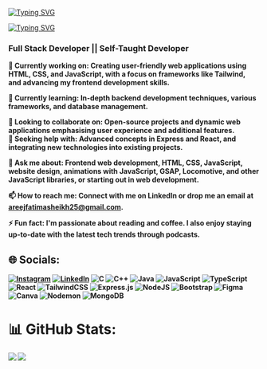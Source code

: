 <a href="https://git.io/typing-svg"><img src="https://readme-typing-svg.herokuapp.com?font=Fira+Code&weight=600&size=30&duration=3000&pause=5000&color=851c73&center=true&vCenter=true&width=1000&lines=Hey+there%2C+I'm+Areej+Sheikh" alt="Typing SVG" /></a>

<a href="https://git.io/typing-svg"><img src="https://readme-typing-svg.herokuapp.com?font=Fira+Code&weight=400&size=25&duration=3000&pause=5000&color=32A8BBFF&center=true&vCenter=true&width=1000&lines=A+passionate+frontend+and+backend+developer+from+India" alt="Typing SVG" /></a>

<h3> Full Stack Developer || Self-Taught Developer </h3>
🔭<b> Currently working on: <b> Creating user-friendly web applications using HTML, CSS, and JavaScript, with a focus on frameworks like Tailwind, and advancing my frontend development skills.<br>

🌱 <b> Currently learning: <b> In-depth backend development techniques, various frameworks, and database management.<br>

👯<b> Looking to collaborate on: <b> Open-source projects and dynamic web applications emphasising user experience and additional features.<br>
🤔<b> Seeking help with: <b> Advanced concepts in Express and React, and integrating new technologies into existing projects.<br>

💬 <b> Ask me about:<b> Frontend web development, HTML, CSS, JavaScript, website design, animations with JavaScript, GSAP, Locomotive, and other JavaScript libraries, or starting out in web development.<br>

📫 <b> How to reach me: <b> Connect with me on LinkedIn or drop me an email at areejfatimasheikh25@gmail.com.<br>

⚡ <b>Fun fact: <b> I'm passionate about reading and coffee. I also enjoy staying up-to-date with the latest tech trends through podcasts.


## 🌐 Socials:
[![Instagram](https://img.shields.io/badge/Instagram-%23E4405F.svg?logo=Instagram&logoColor=white)](https://instagram.com/its._raven_) [![LinkedIn](https://img.shields.io/badge/LinkedIn-%230077B5.svg?logo=linkedin&logoColor=white)](https://linkedin.com/in/areej-sheikh5274) 
![C](https://img.shields.io/badge/c-%2300599C.svg?style=for-the-badge&logo=c&logoColor=white) ![C++](https://img.shields.io/badge/c++-%2300599C.svg?style=for-the-badge&logo=c%2B%2B&logoColor=white) ![Java](https://img.shields.io/badge/java-%23ED8B00.svg?style=for-the-badge&logo=openjdk&logoColor=white) ![JavaScript](https://img.shields.io/badge/javascript-%23323330.svg?style=for-the-badge&logo=javascript&logoColor=%23F7DF1E) ![TypeScript](https://img.shields.io/badge/typescript-%23007ACC.svg?style=for-the-badge&logo=typescript&logoColor=white) ![React](https://img.shields.io/badge/react-%2320232a.svg?style=for-the-badge&logo=react&logoColor=%2361DAFB) ![TailwindCSS](https://img.shields.io/badge/tailwindcss-%2338B2AC.svg?style=for-the-badge&logo=tailwind-css&logoColor=white) ![Express.js](https://img.shields.io/badge/express.js-%23404d59.svg?style=for-the-badge&logo=express&logoColor=%2361DAFB) ![NodeJS](https://img.shields.io/badge/node.js-6DA55F?style=for-the-badge&logo=node.js&logoColor=white) ![Bootstrap](https://img.shields.io/badge/bootstrap-%238511FA.svg?style=for-the-badge&logo=bootstrap&logoColor=white) ![Figma](https://img.shields.io/badge/figma-%23F24E1E.svg?style=for-the-badge&logo=figma&logoColor=white) ![Canva](https://img.shields.io/badge/Canva-%2300C4CC.svg?style=for-the-badge&logo=Canva&logoColor=white) ![Nodemon](https://img.shields.io/badge/NODEMON-%23323330.svg?style=for-the-badge&logo=nodemon&logoColor=%BBDEAD) ![MongoDB](https://img.shields.io/badge/MongoDB-%234ea94b.svg?style=for-the-badge&logo=mongodb&logoColor=white)


# 📊 GitHub Stats:
![](https://github-readme-streak-stats.herokuapp.com/?user=Areej-Sheikh&theme=codeSTACKr&hide_border=true)    ![](https://github-readme-stats.vercel.app/api/top-langs/?username=Areej-Sheikh&theme=codeSTACKr&hide_border=false&include_all_commits=false&count_private=false&layout=compact)
